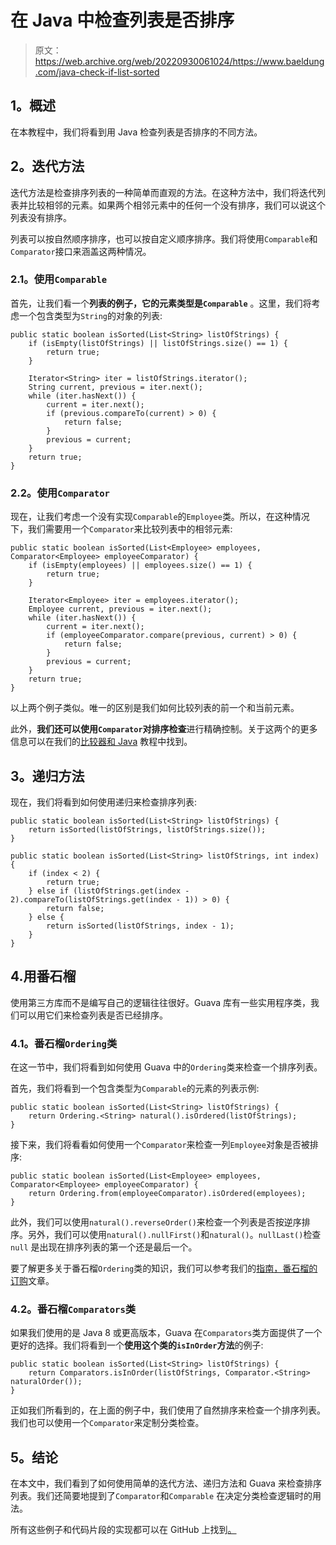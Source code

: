 # 在 Java 中检查列表是否排序

> 原文：<https://web.archive.org/web/20220930061024/https://www.baeldung.com/java-check-if-list-sorted>

## **1。概述**

在本教程中，我们将看到用 Java 检查列表是否排序的不同方法。

## **2。迭代方法**

迭代方法是检查排序列表的一种简单而直观的方法。在这种方法中，我们将迭代列表并比较相邻的元素。如果两个相邻元素中的任何一个没有排序，我们可以说这个列表没有排序。

列表可以按自然顺序排序，也可以按自定义顺序排序。我们将使用`Comparable`和`Comparator`接口来涵盖这两种情况。

### **2.1。使用`Comparable`**

首先，让我们看一个**列表的例子，它的元素类型是`Comparable`** 。这里，我们将考虑一个包含类型为`String`的对象的列表:

```
public static boolean isSorted(List<String> listOfStrings) {
    if (isEmpty(listOfStrings) || listOfStrings.size() == 1) {
        return true;
    }

    Iterator<String> iter = listOfStrings.iterator();
    String current, previous = iter.next();
    while (iter.hasNext()) {
        current = iter.next();
        if (previous.compareTo(current) > 0) {
            return false;
        }
        previous = current;
    }
    return true;
}
```

### **2.2。使用`Comparator`**

现在，让我们考虑一个没有实现`Comparable`的`Employee`类。所以，在这种情况下，我们需要用一个`Comparator`来比较列表中的相邻元素:

```
public static boolean isSorted(List<Employee> employees, Comparator<Employee> employeeComparator) {
    if (isEmpty(employees) || employees.size() == 1) {
        return true;
    }

    Iterator<Employee> iter = employees.iterator();
    Employee current, previous = iter.next();
    while (iter.hasNext()) {
        current = iter.next();
        if (employeeComparator.compare(previous, current) > 0) {
            return false;
        }
        previous = current;
    }
    return true;
}
```

以上两个例子类似。唯一的区别是我们如何比较列表的前一个和当前元素。

此外，**我们还可以使用`Comparator`对排序检查**进行精确控制。关于这两个的更多信息可以在我们的[比较器和 Java](/web/20221206015113/https://www.baeldung.com/java-comparator-comparable) 教程中找到。

## **3。递归方法**

现在，我们将看到如何使用递归来检查排序列表:

```
public static boolean isSorted(List<String> listOfStrings) {
    return isSorted(listOfStrings, listOfStrings.size());
}

public static boolean isSorted(List<String> listOfStrings, int index) {
    if (index < 2) {
        return true;
    } else if (listOfStrings.get(index - 2).compareTo(listOfStrings.get(index - 1)) > 0) {
        return false;
    } else {
        return isSorted(listOfStrings, index - 1);
    }
}
```

## 4.用番石榴

使用第三方库而不是编写自己的逻辑往往很好。Guava 库有一些实用程序类，我们可以用它们来检查列表是否已经排序。

### **4.1。番石榴`Ordering`类**

在这一节中，我们将看到如何使用 Guava 中的`Ordering`类来检查一个排序列表。

首先，我们将看到一个包含类型为`Comparable`的元素的列表示例:

```
public static boolean isSorted(List<String> listOfStrings) {
    return Ordering.<String> natural().isOrdered(listOfStrings);
}
```

接下来，我们将看看如何使用一个`Comparator`来检查一列`Employee`对象是否被排序:

```
public static boolean isSorted(List<Employee> employees, Comparator<Employee> employeeComparator) {
    return Ordering.from(employeeComparator).isOrdered(employees);
}
```

此外，我们可以使用`natural().reverseOrder()`来检查一个列表是否按逆序排序。另外，我们可以使用`natural().nullFirst()`和`natural()`。`nullLast()`检查`null` 是出现在排序列表的第一个还是最后一个。

要了解更多关于番石榴`Ordering`类的知识，我们可以参考我们的[指南，番石榴的订购](/web/20221206015113/https://www.baeldung.com/guava-ordering)文章。

### **4.2。番石榴`Comparators`类**

如果我们使用的是 Java 8 或更高版本，Guava 在`Comparators`类方面提供了一个更好的选择。我们将看到一个**使用这个类的`isInOrder`方法**的例子:

```
public static boolean isSorted(List<String> listOfStrings) {
    return Comparators.isInOrder(listOfStrings, Comparator.<String> naturalOrder());
}
```

正如我们所看到的，在上面的例子中，我们使用了自然排序来检查一个排序列表。我们也可以使用一个`Comparator`来定制分类检查。

## **5。结论**

在本文中，我们看到了如何使用简单的迭代方法、递归方法和 Guava 来检查排序列表。我们还简要地提到了`Comparator`和`Comparable` 在决定分类检查逻辑时的用法。

所有这些例子和代码片段的实现都可以在 GitHub 上找到[。](https://web.archive.org/web/20221206015113/https://github.com/eugenp/tutorials/tree/master/algorithms-modules/algorithms-miscellaneous-3)